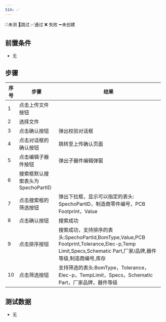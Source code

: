 ```yaml
---
S14: ✅
---
```

◻️未测    🚫跳过     ✅通过    ❌ 失败    ➖未创建

## 前置条件

- 无

## 步骤

| 序号  | 步骤                     | 结果                                                                                                                         |
| --- | ---------------------- | -------------------------------------------------------------------------------------------------------------------------- |
| 1   | 点击上传文件按钮               |                                                                                                                            |
| 2   | 选择文件                   |                                                                                                                            |
| 3   | 点击确认按钮                 | 弹出校验对话框                                                                                                                    |
| 4   | 点击对话框的确认按钮             | 跳转至上传确认页面                                                                                                                  |
| 5   | 点击编辑子器件按钮              | 弹出子器件编辑弹窗                                                                                                                  |
| 6   | 搜索框默认搜索表头为SpechoPartID |                                                                                                                            |
| 7   | 点击搜索框的筛选按钮             | 弹出下拉框，显示可以指定的表头: SpechoPartID，制造商零件编号，PCB Footprint，Value                                                                  |
| 8   | 点击确认按钮                 | 搜索成功                                                                                                                       |
| 9   | 点击排序按钮                 | 搜索成功，支持排序的表头:SpechoPartId,BomType,Value,PCB Footprint,Tolerance,Elec-p,Temp Limit,Specs,Schematic Part,厂家/品牌,器件等级,制造商编号,库存 |
| 10  | 点击筛选按钮                 | 支持筛选的表头:BomType，Tolerance，Elec-p，TempLimit，Specs，Schematic Part，厂家品牌，器件等级                                                  |

## 测试数据

- 无
